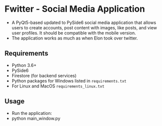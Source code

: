 # Fwitter - Social Media Application 

- A PyQt5-based updated to PySide6 social media application that allows users to create accounts, post content with
  images, like posts, and view user profiles. It should be compatible with the mobile version.
- The application works as much as when Elon took over twitter.

## Requirements

- Python 3.6+
- PySide6
- Firestore (for backend services)
- Python packages for Windows listed in `requirements.txt`
- For Linux and MacOS `requirements_linux.txt`


## Usage

- Run the application:
- python main_window.py